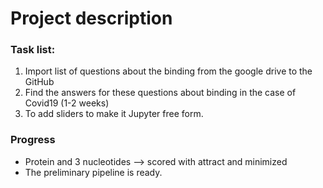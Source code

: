 # Project description

[//]: # (Press: Ctrl-Shift-V to compile)
### Task list:
1. Import list of questions about the binding from the google drive to the GitHub
2. Find the answers for these questions about binding in the case of Covid19 (1-2 weeks)
3. To add sliders to make it Jupyter free form.


### Progress
- Protein and 3 nucleotides --> scored with attract and minimized
- The preliminary pipeline is ready.
